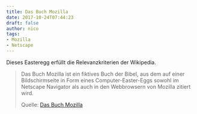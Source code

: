 ```yaml
---
title: Das Buch Mozilla
date: 2017-10-24T07:44:23
draft: false
author: nico
tags:
- Mozilla
- Netscape
---
```


Dieses Easteregg erfüllt die Relevanzkriterien der Wikipedia.

> Das Buch Mozilla ist ein fiktives Buch der Bibel, aus dem auf einer
> Bildschirmseite in Form eines Computer-Easter-Eggs sowohl im Netscape
> Navigator als auch in den Webbrowsern von Mozilla zitiert wird.
>
> Quelle: [Das Buch Mozilla](https://de.wikipedia.org/wiki/Das_Buch_Mozilla)